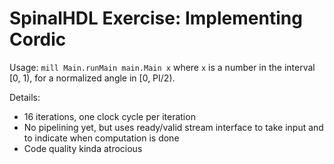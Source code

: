 # SpinalHDL Exercise: Implementing Cordic

Usage: `mill Main.runMain main.Main x` where `x` is a number in the interval [0, 1), for a normalized angle in [0, PI/2).

Details:
* 16 iterations, one clock cycle per iteration
* No pipelining yet, but uses ready/valid stream interface to take input and to indicate when computation is done
* Code quality kinda atrocious
